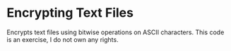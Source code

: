 Encrypting Text Files
===================

Encrypts text files using bitwise operations on ASCII characters. This code is an exercise, I do not own any rights.

